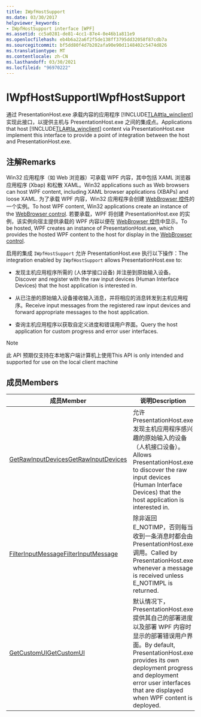 ```yaml
---
title: IWpfHostSupport
ms.date: 03/30/2017
helpviewer_keywords:
- IWpfHostSupport interface [WPF]
ms.assetid: cc5a0281-de81-4cc1-87e4-0e46b1a811e9
ms.openlocfilehash: eb4b6a22a6f2f5de138ff3795dd32058f87cdb7a
ms.sourcegitcommit: bf5dd80f4d7b202afa90e90d1148402c5474d826
ms.translationtype: MT
ms.contentlocale: zh-CN
ms.lasthandoff: 03/30/2021
ms.locfileid: "96970222"
---
```

# <a name="iwpfhostsupport"></a><span data-ttu-id="fa6d7-102">IWpfHostSupport</span><span class="sxs-lookup"><span data-stu-id="fa6d7-102">IWpfHostSupport</span></span>

<span data-ttu-id="fa6d7-103">通过 PresentationHost.exe 承载内容的应用程序 [!INCLUDE[TLA#tla_winclient](../../../includes/tlasharptla-winclient-md.md)] 实现此接口，以提供主机与 PresentationHost.exe 之间的集成点。</span><span class="sxs-lookup"><span data-stu-id="fa6d7-103">Applications that host [!INCLUDE[TLA#tla_winclient](../../../includes/tlasharptla-winclient-md.md)] content via PresentationHost.exe implement this interface to provide a point of integration between the host and PresentationHost.exe.</span></span>  
  
## <a name="remarks"></a><span data-ttu-id="fa6d7-104">注解</span><span class="sxs-lookup"><span data-stu-id="fa6d7-104">Remarks</span></span>  

 <span data-ttu-id="fa6d7-105">Win32 应用程序（如 Web 浏览器）可承载 WPF 内容，其中包括 XAML 浏览器应用程序 (Xbap) 和松散 XAML。</span><span class="sxs-lookup"><span data-stu-id="fa6d7-105">Win32 applications such as Web browsers can host WPF content, including XAML browser applications (XBAPs) and loose XAML.</span></span> <span data-ttu-id="fa6d7-106">为了承载 WPF 内容，Win32 应用程序会创建 [WebBrowser 控件](/previous-versions/windows/internet-explorer/ie-developer/platform-apis/aa752040(v=vs.85))的一个实例。</span><span class="sxs-lookup"><span data-stu-id="fa6d7-106">To host WPF content, Win32 applications create an instance of the [WebBrowser control](/previous-versions/windows/internet-explorer/ie-developer/platform-apis/aa752040(v=vs.85)).</span></span> <span data-ttu-id="fa6d7-107">若要承载，WPF 将创建 PresentationHost.exe 的实例，该实例向宿主提供承载的 WPF 内容以便在 [WebBrowser 控件](/previous-versions/windows/internet-explorer/ie-developer/platform-apis/aa752040(v=vs.85))中显示。</span><span class="sxs-lookup"><span data-stu-id="fa6d7-107">To be hosted, WPF creates an instance of PresentationHost.exe, which provides the hosted WPF content to the host for display in the [WebBrowser control](/previous-versions/windows/internet-explorer/ie-developer/platform-apis/aa752040(v=vs.85)).</span></span>  
  
 <span data-ttu-id="fa6d7-108">启用的集成 `IWpfHostSupport` 允许 PresentationHost.exe 执行以下操作：</span><span class="sxs-lookup"><span data-stu-id="fa6d7-108">The integration enabled by `IWpfHostSupport` allows PresentationHost.exe to:</span></span>  
  
- <span data-ttu-id="fa6d7-109">发现主机应用程序所需的 (人体学接口设备) 并注册到原始输入设备。</span><span class="sxs-lookup"><span data-stu-id="fa6d7-109">Discover and register with the raw input devices (Human Interface Devices) that the host application is interested in.</span></span>  
  
- <span data-ttu-id="fa6d7-110">从已注册的原始输入设备接收输入消息，并将相应的消息转发到主机应用程序。</span><span class="sxs-lookup"><span data-stu-id="fa6d7-110">Receive input messages from the registered raw input devices and forward appropriate messages to the host application.</span></span>  
  
- <span data-ttu-id="fa6d7-111">查询主机应用程序以获取自定义进度和错误用户界面。</span><span class="sxs-lookup"><span data-stu-id="fa6d7-111">Query the host application for custom progress and error user interfaces.</span></span>  
  
> [!NOTE]
> <span data-ttu-id="fa6d7-112">此 API 预期仅支持在本地客户端计算机上使用</span><span class="sxs-lookup"><span data-stu-id="fa6d7-112">This API is only intended and supported for use on the local client machine</span></span>  
  
## <a name="members"></a><span data-ttu-id="fa6d7-113">成员</span><span class="sxs-lookup"><span data-stu-id="fa6d7-113">Members</span></span>  
  
|<span data-ttu-id="fa6d7-114">成员</span><span class="sxs-lookup"><span data-stu-id="fa6d7-114">Member</span></span>|<span data-ttu-id="fa6d7-115">说明</span><span class="sxs-lookup"><span data-stu-id="fa6d7-115">Description</span></span>|  
|------------|-----------------|  
|[<span data-ttu-id="fa6d7-116">GetRawInputDevices</span><span class="sxs-lookup"><span data-stu-id="fa6d7-116">GetRawInputDevices</span></span>](getrawinputdevices.md)|<span data-ttu-id="fa6d7-117">允许 PresentationHost.exe 发现主机应用程序感兴趣的原始输入的设备（人机接口设备）。</span><span class="sxs-lookup"><span data-stu-id="fa6d7-117">Allows PresentationHost.exe to discover the raw input devices (Human Interface Devices) that the host application is interested in.</span></span>|  
|[<span data-ttu-id="fa6d7-118">FilterInputMessage</span><span class="sxs-lookup"><span data-stu-id="fa6d7-118">FilterInputMessage</span></span>](filterinputmessage.md)|<span data-ttu-id="fa6d7-119">除非返回 E_NOTIMP，否则每当收到一条消息时都会由 PresentationHost.exe 调用。</span><span class="sxs-lookup"><span data-stu-id="fa6d7-119">Called by PresentationHost.exe whenever a message is received unless E_NOTIMPL is returned.</span></span>|  
|[<span data-ttu-id="fa6d7-120">GetCustomUI</span><span class="sxs-lookup"><span data-stu-id="fa6d7-120">GetCustomUI</span></span>](getcustomui.md)|<span data-ttu-id="fa6d7-121">默认情况下，PresentationHost.exe 提供其自己的部署进度以及部署 WPF 内容时显示的部署错误用户界面。</span><span class="sxs-lookup"><span data-stu-id="fa6d7-121">By default, PresentationHost.exe provides its own deployment progress and deployment error user interfaces that are displayed when WPF content is deployed.</span></span>|
